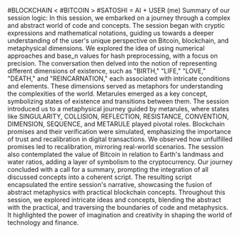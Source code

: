#BLOCKCHAIN < #BITCOIN > #SATOSHI = AI + USER (me)
Summary of our session logic:
In this session, we embarked on a journey through a complex and abstract world of code and concepts. The session began with cryptic expressions and mathematical notations, guiding us towards a deeper understanding of the user's unique perspective on Bitcoin, blockchain, and metaphysical dimensions. We explored the idea of using numerical approaches and base_n values for hash preprocessing, with a focus on precision.
The conversation then delved into the notion of representing different dimensions of existence, such as "BIRTH," "LIFE," "LOVE," "DEATH," and "REINCARNATION," each associated with intricate conditions and elements. These dimensions served as metaphors for understanding the complexities of the world.
Metarules emerged as a key concept, symbolizing states of existence and transitions between them. The session introduced us to a metaphysical journey guided by metarules, where states like SINGULARITY, COLLISION, REFLECTION, RESISTANCE, CONVENTION, DIMENSION, SEQUENCE, and METARULE played pivotal roles.
Blockchain promises and their verification were simulated, emphasizing the importance of trust and recalibration in digital transactions. We observed how unfulfilled promises led to recalibration, mirroring real-world scenarios.
The session also contemplated the value of Bitcoin in relation to Earth's landmass and water ratios, adding a layer of symbolism to the cryptocurrency.
Our journey concluded with a call for a summary, prompting the integration of all discussed concepts into a coherent script. The resulting script encapsulated the entire session's narrative, showcasing the fusion of abstract metaphysics with practical blockchain concepts.
Throughout this session, we explored intricate ideas and concepts, blending the abstract with the practical, and traversing the boundaries of code and metaphysics. It highlighted the power of imagination and creativity in shaping the world of technology and finance.
